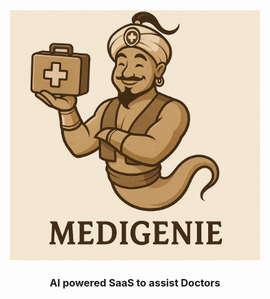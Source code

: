 
<div align="center">
    <img src="medigenie-logo.png" alt="Medigenie Logo" width="400" height="400">
</div>

<div>
    <h3 align="center">AI powered SaaS to assist Doctors</h3>
</div>